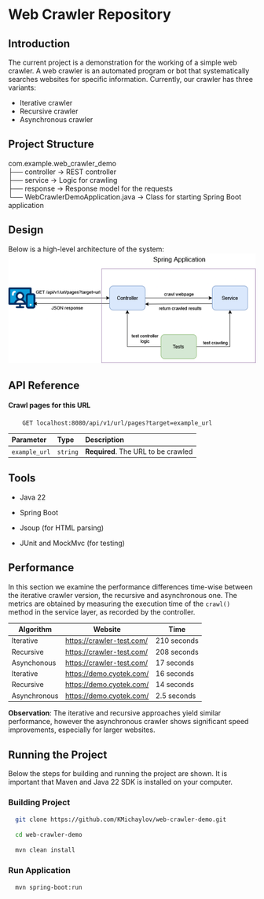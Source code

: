 # Web Crawler Repository
## Introduction
The current project is a demonstration for the working of a simple web crawler.
A web crawler is an automated program or bot that systematically searches websites for specific information.
Currently, our crawler has three variants:

* Iterative crawler
* Recursive crawler
* Asynchronous crawler

## Project Structure
com.example.web_crawler_demo  
├── controller       → REST controller  
├── service          → Logic for crawling    
├── response         → Response model for the requests  
└── WebCrawlerDemoApplication.java → Class for starting Spring Boot application

## Design
Below is a high-level architecture of the system:
![Image showing top-level architecture](Architecture.png "Top-level architecture")

## API Reference

#### Crawl pages for this URL

```http
    GET localhost:8080/api/v1/url/pages?target=example_url
```

| Parameter | Type     | Description                         |
| :-------- | :------- |:------------------------------------|
| `example_url` | `string` | **Required**. The URL to be crawled |

## Tools
* Java 22

* Spring Boot

* Jsoup (for HTML parsing)

* JUnit and MockMvc (for testing)

## Performance
In this section we examine the performance differences time-wise between the iterative crawler version,
the recursive and asynchronous one. The metrics are obtained by measuring the execution time of the ```crawl()``` method in the service layer,
as recorded by the controller.

| Algorithm    | Website | Time |
|--------------|-----|-----------------|
| Iterative    |https://crawler-test.com/| 210 seconds     |
| Recursive    |https://crawler-test.com/| 208 seconds     |
| Asynchonous  |https://crawler-test.com/| 17 seconds      |
| Iterative    |https://demo.cyotek.com/| 16 seconds      |
| Recursive    |https://demo.cyotek.com/| 14 seconds      |
| Asynchronous |https://demo.cyotek.com/| 2.5 seconds     |

**Observation**: The iterative and recursive approaches yield similar performance,
however the asynchronous crawler shows significant speed improvements, especially for larger websites.

## Running the Project
Below the steps for building and running the project are shown. It is important that Maven and Java 22 SDK is installed on your computer.

### Building Project
```bash
  git clone https://github.com/KMichaylov/web-crawler-demo.git
```

```bash
  cd web-crawler-demo
```

```bash
  mvn clean install
```
### Run Application

```bash
  mvn spring-boot:run
```
